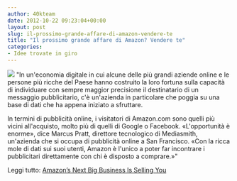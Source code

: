 ```yaml
---
author: 40kteam
date: 2012-10-22 09:23:04+00:00
layout: post
slug: il-prossimo-grande-affare-di-amazon-vendere-te
title: "Il prossimo grande affare di Amazon? Vendere te"
categories:
- Idee trovate in giro
---
```


![](http://40k.it/wp-content/uploads/2012/10/call-of-duty-amazon-packaging.jpeg) "In un'economia digitale in cui alcune delle più grandi aziende online e le persone più ricche del Paese hanno costruito la loro fortuna sulla capacità di individuare con sempre maggior precisione il destinatario di un messaggio pubblicitario, c'è un'azienda in particolare che poggia su una base di dati che ha appena iniziato a sfruttare. 

In termini di pubblicità online, i visitatori di Amazon.com sono quelli più vicini all'acquisto, molto più di quelli di Google o Facebook. «L'opportunità è enorme», dice Marcus Pratt, direttore tecnologico di Mediasmith, un'azienda che si occupa di pubblicità online a San Francisco. «Con la ricca mole di dati sui suoi utenti, Amazon è l'unico a poter far incontrare i pubblicitari direttamente con chi è disposto a comprare.»" 

Leggi tutto: [Amazon’s Next Big Business Is Selling You](http://www.wired.com/business/2012/10/amazon-next-advertising-giant/)
